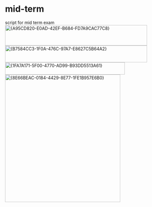 # mid-term
script for mid term exam
<img width="466" height="67" alt="{A95CD820-E0AD-42EF-B684-FD7A9CAC77C8}" src="https://github.com/user-attachments/assets/13cb7ea2-b620-4729-8816-55f1278771fc" />
<img width="466" height="55" alt="{B7584CC3-1F0A-476C-97A7-E8627C5B64A2}" src="https://github.com/user-attachments/assets/3fe69774-e082-4ce2-8da6-15c1a0123135" />
<img width="393" height="40" alt="{1FA7A171-5F00-4770-AD99-B93DD5513A61}" src="https://github.com/user-attachments/assets/3c67a3e6-446d-451f-b114-1ee6ae24c1e9" />
<img width="378" height="418" alt="{8E66BEAC-0184-4429-8E77-1FE1B957E6B0}" src="https://github.com/user-attachments/assets/be8ad464-67e0-4ec3-935a-4701a550650a" />
